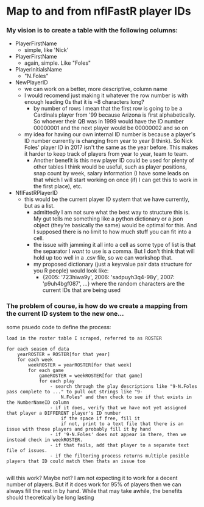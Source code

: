 
# Map to and from nflFastR player IDs

### My vision is to create a table with the following columns:

- PlayerFirstName
    - simple, like 'Nick'
- PlayerFirstName
    - again, simple. Like "Foles"
- PlayerInitialsName
    - "N.Foles"
- NewPlayerID
    - we can work on a better, more descriptive, column name
    - I would recomend just making it whatever the row number is with enough leading 0s that it is ~8 characters long?
        - by number of rows I mean that the first row is going to be a Cardinals player from '99 because Arizona is first alphabetically. So whoever their QB was in 1999 would have the ID number 00000001 and the next player would be 00000002 and so on
    - my idea for having our own internal ID number is because a player's ID number currently is changing from year to year (I think). So Nick Foles' player ID in 2017 isn't the same as the year before. This makes it harder to keep track of players from year to year, team to team.
        - Another benefit is this new player ID could be used for plenty of other tables I think would be useful, such as player positions, snap count by week, salary information (I have some leads on that which I will start working on once (if) I can get this to work in the first place), etc.
- NflFastRPlayerID
    - this would be the current player ID system that we have currently, but as a list.
        - admittedly I am not sure what the best way to structure this is. My gut tells me something like a python dictionary or a json object (they're basically the same) would be optimal for this. And I supposed there is no limit to how much stuff you can fit into a cell.
        - the issue with jamming it all into a cell as some type of list is that the separator I *want* to use is a comma. But I don't think that will hold up too well in a .csv file, so we can workshop that.
        - my proposed dictionary (just a key:value pair data structure for you R people) would look like:
            - {2005: '723hiwa9y', 2006: 'sadpuyh3q4-98y', 2007: 'p9uh4bgf087', ...} where the random characters are the current IDs that are being used
    
### The problem of course, is how do we create a mapping from the current ID system to the new one...

some psuedo code to define the process:

```
load in the roster table I scraped, referred to as ROSTER

for each season of data
    yearROSTER = ROSTER[for that year]
    for each week
        weekROSTER = yearROSTER[for that week]
        for each game
            gameROSTER = weekROSTER[for that game]
            for each play
                - search through the play descriptions like "9-N.Foles pass complete to ..." to pull out strings like "9-
                    N.Foles" and then check to see if that exists in the NumberNameID column
                - if it does, verify that we have not yet assigned that player a DIFFERENT player's ID number
                    if the space if free, fill it
                    if not, print to a text file that there is an issue with those players and probably fill it by hand
                - if '9-N.Foles' does not appear in there, then we instead check in weekROSTER.
                - if that fails, add that player to a separate text file of issues.
                - if the filtering process returns multiple posible players that ID could match then thats an issue too
                    
```
will this work? Maybe not? I am not expecting it to work for a decent number of players. But if it does work for 
95% of players then we can always fill the rest in by hand. While that may take awhile, the benefits should theoretically be long lasting

